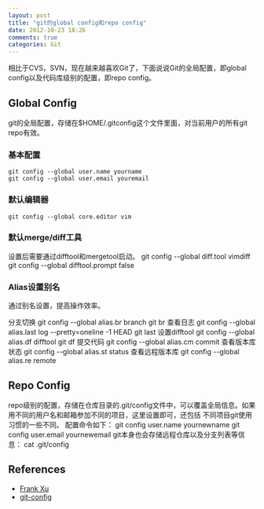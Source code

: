 ```yaml
---
layout: post
title: "git的global config和repo config"
date: 2012-10-23 18:26
comments: true
categories: Git 
---
```

相比于CVS，SVN，现在越来越喜欢Git了，下面说说Git的全局配置，即global config以及代码库级别的配置，即repo config。
## Global Config
git的全局配置，存储在$HOME/.gitconfig这个文件里面，对当前用户的所有git repo有效。
### 基本配置
    git config --global user.name yourname
    git config --global user.email youremail
### 默认编辑器
    git config --global core.editor vim
### 默认merge/diff工具
设置后需要通过difftool和mergetool启动。
    git config --global diff.tool vimdiff
    git config --global difftool.prompt false
### Alias设置别名
通过别名设置，提高操作效率。        
<!--more-->
分支切换
    git config --global alias.br branch
    git br
查看日志
    git config --global alias.last log --pretty=oneline -1 HEAD
    git last
设置difftool
    git config --global alias.df difftool
    git df
提交代码
    git config --global alias.cm commit
查看版本库状态
    git config --global alias.st status
查看远程版本库
    git config --global alias.re remote
## Repo Config
repo级别的配置，存储在仓库目录的.git/config文件中，可以覆盖全局信息。如果用不同的用户名和邮箱参加不同的项目，这里设置即可，还包括
不同项目git使用习惯的一些不同。
配置命令如下：
    git config user.name yournewname
    git config user.email yournewemail
git本身也会存储远程仓库以及分支列表等信息：
    cat .git/config

## References

*   [Frank Xu](http://f2e.us/wiki/git-config.html#!/)
*   [git-config](http://www.kernel.org/pub/software/scm/git/docs/git-config.html)

